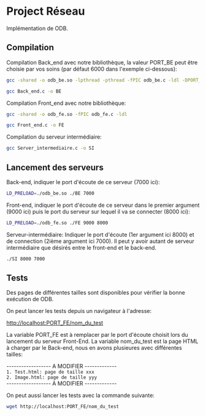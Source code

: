 
# Project Réseau

Implémentation de ODB.




## Compilation

Compilation Back_end avec notre bibliothèque, la valeur PORT_BE peut être choisie par vos soins (par défaut 6000 dans l'exemple ci-dessous):

```bash
gcc -shared -o odb_be.so -lpthread -pthread -fPIC odb_be.c -ldl -DPORT_BE=6000
```
```bash
gcc Back_end.c -o BE
```

Compilation Front_end avec notre bibliothèque:

```bash
gcc -shared -o odb_fe.so -fPIC odb_fe.c -ldl
```
```bash
gcc Front_end.c -o FE
```
Compilation du serveur intermédiaire:

```bash
gcc Server_intermediaire.c -o SI
```


## Lancement des serveurs

Back-end, indiquer le port d'écoute de ce serveur (7000 ici): 

```bash
LD_PRELOAD=./odb_be.so ./BE 7000 
```

Front-end, indiquer le port d'écoute de ce serveur dans le premier argument (9000 ici) puis le port du serveur sur lequel il va se connecter (8000 ici): 

```bash
LD_PRELOAD=./odb_fe.so ./FE 9000 8000
```

Serveur-intermédiaire: Indiquer le port d'écoute (1er argument ici 8000) et de connection (2ième argument ici 7000). Il peut y avoir autant de serveur intermédiaire que désirés entre le front-end et le back-end.

```bash
./SI 8000 7000
```



## Tests

Des pages de différentes tailles sont disponibles pour vérifier la bonne exécution de ODB. 

On peut lancer les tests depuis un navigateur à l'adresse:

[http://localhost:PORT_FE/nom_du_test](http://localhost:PORT_FE/nom_du_test)

La variable PORT_FE est à remplacer par le port d'écoute choisit lors du lancement du serveur Front-End.
La variable nom_du_test est la page HTML à charger par le Back-end, nous en avons plusieures avec différentes tailles:

------------------ A MODIFIER -------------  
`1. Test.html: page de taille xxx`   
`2. Image.html: page de taille yyy`  
------------------ A MODIFIER -------------  

On peut aussi lancer les tests avec la commande suivante:
```bash
wget http://localhost:PORT_FE/nom_du_test
```